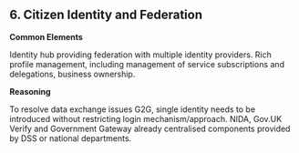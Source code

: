 ## 6. Citizen Identity and Federation

**Common Elements**

Identity hub providing federation with multiple identity providers. Rich profile management, including management of service subscriptions and delegations, business ownership.

**Reasoning**

To resolve data exchange issues G2G, single identity needs to be introduced without restricting login mechanism/approach. NIDA, Gov.UK Verify and Government Gateway already centralised components provided by DSS or national departments.
